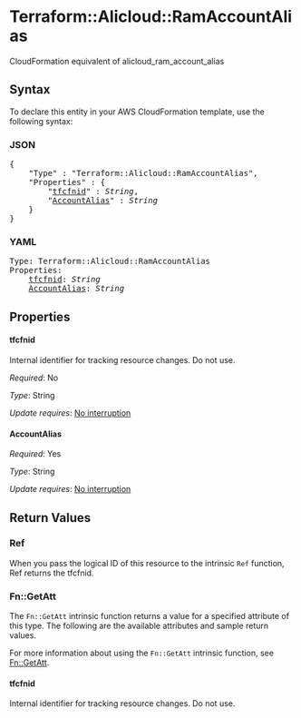 # Terraform::Alicloud::RamAccountAlias

CloudFormation equivalent of alicloud_ram_account_alias

## Syntax

To declare this entity in your AWS CloudFormation template, use the following syntax:

### JSON

<pre>
{
    "Type" : "Terraform::Alicloud::RamAccountAlias",
    "Properties" : {
        "<a href="#tfcfnid" title="tfcfnid">tfcfnid</a>" : <i>String</i>,
        "<a href="#accountalias" title="AccountAlias">AccountAlias</a>" : <i>String</i>
    }
}
</pre>

### YAML

<pre>
Type: Terraform::Alicloud::RamAccountAlias
Properties:
    <a href="#tfcfnid" title="tfcfnid">tfcfnid</a>: <i>String</i>
    <a href="#accountalias" title="AccountAlias">AccountAlias</a>: <i>String</i>
</pre>

## Properties

#### tfcfnid

Internal identifier for tracking resource changes. Do not use.

_Required_: No

_Type_: String

_Update requires_: [No interruption](https://docs.aws.amazon.com/AWSCloudFormation/latest/UserGuide/using-cfn-updating-stacks-update-behaviors.html#update-no-interrupt)

#### AccountAlias

_Required_: Yes

_Type_: String

_Update requires_: [No interruption](https://docs.aws.amazon.com/AWSCloudFormation/latest/UserGuide/using-cfn-updating-stacks-update-behaviors.html#update-no-interrupt)

## Return Values

### Ref

When you pass the logical ID of this resource to the intrinsic `Ref` function, Ref returns the tfcfnid.

### Fn::GetAtt

The `Fn::GetAtt` intrinsic function returns a value for a specified attribute of this type. The following are the available attributes and sample return values.

For more information about using the `Fn::GetAtt` intrinsic function, see [Fn::GetAtt](https://docs.aws.amazon.com/AWSCloudFormation/latest/UserGuide/intrinsic-function-reference-getatt.html).

#### tfcfnid

Internal identifier for tracking resource changes. Do not use.

